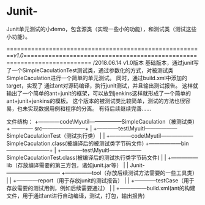 # Junit-
Junit单元测试的小demo，包含源类（实现一些小的功能），和测试类（测试这些小功能）。


========================================================*v1.0*=========================================================================
/2018.06.14
v1.0版本
基础版本，通过junit写了一个SimpleCaculationTest测试类，通过参数化的方式，对被测试类SimpleCaculation进行一个简单的单元测试。
同时，通过build.xml中添加的target，实现了 通过ant对源码编译，执行junit测试，并且输出测试报告。
这样就输出了一个简单的ant+junit的框架，可以放到jenkins这样就形成了一个简单的ant+junit+jenkins的模板。
这个版本的被测试类比较简单，测试的方法也很容易，也未实现数据用例和程序的分离。
有待后续继续完善......



文件结构：
                                                +————code\Myutil——————SimpleCaculation（被测试类）
                              + ———— src————————+ 
                              |                 +————test\Myuitl——————SimpleCaculationTest（测试执行类）
                              |
                              |                 +————code\Myutil——————SimpleCaculation.class(被编译后的被测试类字节码文件)
                              +——————bin————————+
                              |                 +————test\Myuitl——————SimpleCaculationTest.class(被编译后的测试执行类字节码文件)
                              |
                              |
                              +—————lib（存放编译需要的第三方包，诸如junit.jar等）
                              |
                              |
            Junit- —————————— +—————tool（存放后续测试方法需要的一些工具类）
                              |
                              |
                              +————report（用于存放junit的测试报告）
                              |
                              |
                              +————testCase（用于存放需要的测试用例，例如后续需要通过）
                              |
                              |
                              +—————build.xml(ant的构建文件，用于通过ant进行自动编译，测试，打包，输出报告)
